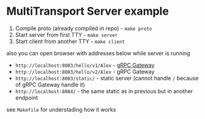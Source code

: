 # MultiTransport Server example

1. Compile proto (already compiled in repo) - `make proto`
2. Start server from first TTY - `make server`
3. Start client from another TTY - `make client`

also you can open browser with addresses below while server is running

- `http://localhost:8083/hello/v1/Alex` - [gRPC Gateway](https://github.com/grpc-ecosystem/grpc-gateway)
- `http://localhost:8083/hello/v2/Alex` - gRPC Gateway
- `http://localhost:8083/static/` - static server (cannot handle `/` because of gRPC Gateway handle it)
- `http://localhost:8084/` - the same static as in previous but in another endpoint

see `Makefile` for understading how it works
